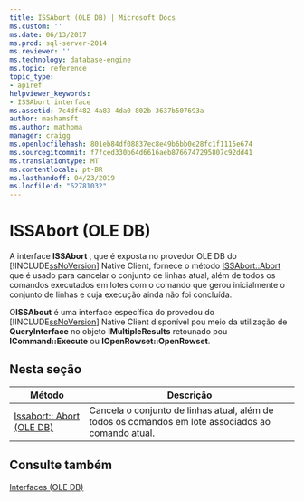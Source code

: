 ```yaml
---
title: ISSAbort (OLE DB) | Microsoft Docs
ms.custom: ''
ms.date: 06/13/2017
ms.prod: sql-server-2014
ms.reviewer: ''
ms.technology: database-engine
ms.topic: reference
topic_type:
- apiref
helpviewer_keywords:
- ISSAbort interface
ms.assetid: 7c4df482-4a83-4da0-802b-3637b507693a
author: mashamsft
ms.author: mathoma
manager: craigg
ms.openlocfilehash: 801eb84df08837ec8e49b6bb0e28fc1f1115e674
ms.sourcegitcommit: f7fced330b64d6616aeb8766747295807c92dd41
ms.translationtype: MT
ms.contentlocale: pt-BR
ms.lasthandoff: 04/23/2019
ms.locfileid: "62781032"
---
```

# <a name="issabort-ole-db"></a>ISSAbort (OLE DB)
  A interface **ISSAbort** , que é exposta no provedor OLE DB do [!INCLUDE[ssNoVersion](../../includes/ssnoversion-md.md)] Native Client, fornece o método [ISSAbort::Abort](../../relational-databases/native-client-ole-db-interfaces/issabort-abort-ole-db.md) que é usado para cancelar o conjunto de linhas atual, além de todos os comandos executados em lotes com o comando que gerou inicialmente o conjunto de linhas e cuja execução ainda não foi concluída.  
  
 O**ISSAbout** é uma interface específica do provedou do [!INCLUDE[ssNoVersion](../../includes/ssnoversion-md.md)] Native Client disponível pou meio da utilização de **QueryInterface** no objeto **IMultipleResults** retounado pou **ICommand::Execute** ou **IOpenRowset::OpenRowset**.  
  
## <a name="in-this-section"></a>Nesta seção  
  
|Método|Descrição|  
|------------|-----------------|  
|[Issabort:: Abort &#40;OLE DB&#41;](../../relational-databases/native-client-ole-db-interfaces/issabort-abort-ole-db.md)|Cancela o conjunto de linhas atual, além de todos os comandos em lote associados ao comando atual.|  
  
## <a name="see-also"></a>Consulte também  
 [Interfaces &#40;OLE DB&#41;](../../../2014/database-engine/dev-guide/interfaces-ole-db.md)  
  
  
